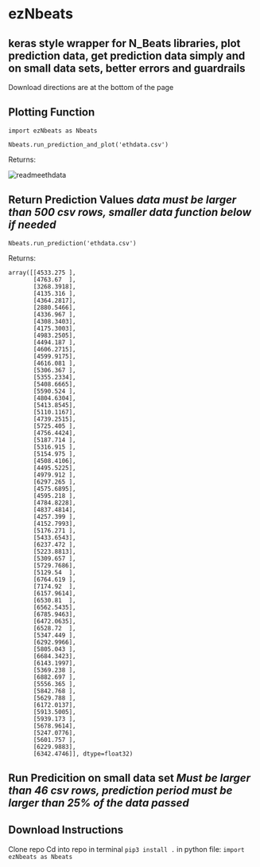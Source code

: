 # ezNbeats
## keras style wrapper for N_Beats libraries, plot prediction data, get prediction data simply and on small data sets, better errors and guardrails

Download directions are at the bottom of the page

## Plotting Function

```
import ezNbeats as Nbeats

Nbeats.run_prediction_and_plot('ethdata.csv')

```

Returns:

![readmeethdata](https://user-images.githubusercontent.com/61128114/163050549-daa91a46-4953-4a3d-8fc1-8f89034ce7fc.png)


## Return Prediction Values *data must be larger than 500 csv rows, smaller data function below if needed*

```
Nbeats.run_prediction('ethdata.csv')
```

Returns:

```
array([[4533.275 ],
       [4763.67  ],
       [3268.3918],
       [4135.316 ],
       [4364.2817],
       [2880.5466],
       [4336.967 ],
       [4308.3403],
       [4175.3003],
       [4983.2505],
       [4494.187 ],
       [4606.2715],
       [4599.9175],
       [4616.081 ],
       [5306.367 ],
       [5355.2334],
       [5408.6665],
       [5590.524 ],
       [4804.6304],
       [5413.8545],
       [5110.1167],
       [4739.2515],
       [5725.405 ],
       [4756.4424],
       [5187.714 ],
       [5316.915 ],
       [5154.975 ],
       [4508.4106],
       [4495.5225],
       [4979.912 ],
       [6297.265 ],
       [4575.6895],
       [4595.218 ],
       [4784.8228],
       [4837.4814],
       [4257.399 ],
       [4152.7993],
       [5176.271 ],
       [5433.6543],
       [6237.472 ],
       [5223.8813],
       [5309.657 ],
       [5729.7686],
       [5129.54  ],
       [6764.619 ],
       [7174.92  ],
       [6157.9614],
       [6530.81  ],
       [6562.5435],
       [6785.9463],
       [6472.0635],
       [6528.72  ],
       [5347.449 ],
       [6292.9966],
       [5805.043 ],
       [6684.3423],
       [6143.1997],
       [5369.238 ],
       [6882.697 ],
       [5556.365 ],
       [5842.768 ],
       [5629.788 ],
       [6172.0137],
       [5913.5005],
       [5939.173 ],
       [5678.9614],
       [5247.0776],
       [5601.757 ],
       [6229.9883],
       [6342.4746]], dtype=float32)
```

## Run Predicition on small data set *Must be larger than 46 csv rows, prediction period must be larger than 25% of the data passed*



## Download Instructions

Clone repo
Cd into repo in terminal
`pip3 install .`
in python file:
`import ezNbeats as Nbeats`
